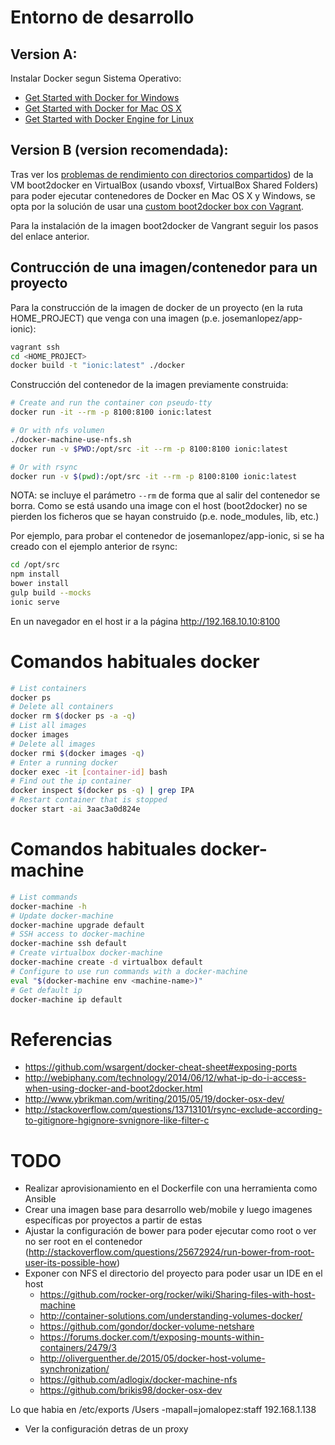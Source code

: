 # Entorno de desarrollo

## Version A:

Instalar Docker segun Sistema Operativo:
- [Get Started with Docker for Windows](https://docs.docker.com/windows/)
- [Get Started with Docker for Mac OS X](https://docs.docker.com/mac/)
- [Get Started with Docker Engine for Linux](https://docs.docker.com/linux/)

## Version B (**version recomendada**):

Tras ver los [problemas de rendimiento con directorios compartidos](http://oliverguenther.de/2015/05/docker-host-volume-synchronization/)) de la VM boot2docker en VirtualBox (usando vboxsf, VirtualBox Shared Folders) para poder ejecutar contenedores de Docker en Mac OS X y Windows, se opta por la solución de usar una [custom boot2docker box con Vagrant](https://github.com/blinkreaction/boot2docker-vagrant).

Para la instalación de la imagen boot2docker de Vangrant seguir los pasos del enlace anterior.

## Contrucción de una imagen/contenedor para un proyecto

Para la construcción de la imagen de docker de un proyecto (en la ruta HOME_PROJECT) que venga con una imagen (p.e. josemanlopez/app-ionic):

```bash
vagrant ssh
cd <HOME_PROJECT>
docker build -t "ionic:latest" ./docker
```

Construcción del contenedor de la imagen previamente construida:

```bash
# Create and run the container con pseudo-tty
docker run -it --rm -p 8100:8100 ionic:latest

# Or with nfs volumen
./docker-machine-use-nfs.sh
docker run -v $PWD:/opt/src -it --rm -p 8100:8100 ionic:latest

# Or with rsync
docker run -v $(pwd):/opt/src -it --rm -p 8100:8100 ionic:latest
```

NOTA: se incluye el parámetro ```--rm``` de forma que al salir del contenedor se borra. Como se está usando una image con el host (boot2docker) no se pierden los ficheros que se hayan construido (p.e. node_modules, lib, etc.)

Por ejemplo, para probar el contenedor de josemanlopez/app-ionic, si se ha creado con el ejemplo anterior de rsync:

```bash
cd /opt/src
npm install
bower install
gulp build --mocks
ionic serve
```

En un navegador en el host ir a la página http://192.168.10.10:8100

# Comandos habituales docker

```bash
# List containers
docker ps
# Delete all containers
docker rm $(docker ps -a -q)
# List all images
docker images
# Delete all images
docker rmi $(docker images -q)
# Enter a running docker
docker exec -it [container-id] bash
# Find out the ip container
docker inspect $(docker ps -q) | grep IPA
# Restart container that is stopped
docker start -ai 3aac3a0d824e
```

# Comandos habituales docker-machine

```bash
# List commands
docker-machine -h
# Update docker-machine
docker-machine upgrade default
# SSH access to docker-machine
docker-machine ssh default
# Create virtualbox docker-machine
docker-machine create -d virtualbox default
# Configure to use run commands with a docker-machine
eval "$(docker-machine env <machine-name>)"
# Get default ip
docker-machine ip default
```

# Referencias

- https://github.com/wsargent/docker-cheat-sheet#exposing-ports
- http://webiphany.com/technology/2014/06/12/what-ip-do-i-access-when-using-docker-and-boot2docker.html
- http://www.ybrikman.com/writing/2015/05/19/docker-osx-dev/
- http://stackoverflow.com/questions/13713101/rsync-exclude-according-to-gitignore-hgignore-svnignore-like-filter-c


# TODO

- Realizar aprovisionamiento en el Dockerfile con una herramienta como Ansible
- Crear una imagen base para desarrollo web/mobile y luego imagenes específicas por proyectos a partir de estas
- Ajustar la configuración de bower para poder ejecutar como root o ver no ser root en el contenedor (http://stackoverflow.com/questions/25672924/run-bower-from-root-user-its-possible-how)
- Exponer con NFS el directorio del proyecto para poder usar un IDE en el host
  - https://github.com/rocker-org/rocker/wiki/Sharing-files-with-host-machine
  - http://container-solutions.com/understanding-volumes-docker/
  - https://github.com/gondor/docker-volume-netshare
  - https://forums.docker.com/t/exposing-mounts-within-containers/2479/3
  - http://oliverguenther.de/2015/05/docker-host-volume-synchronization/
  - https://github.com/adlogix/docker-machine-nfs
  - https://github.com/brikis98/docker-osx-dev

Lo que habia en /etc/exports
/Users -mapall=jomalopez:staff 192.168.1.138

- Ver la configuración detras de un proxy
